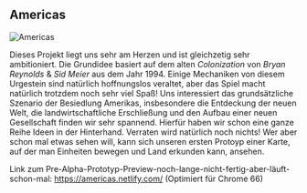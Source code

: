 ## Americas

![Americas](http://res.cloudinary.com/kritoandthestoker/image/upload/c_fill,g_center,h_400,w_800/v1526837947/americas.png)

Dieses Projekt liegt uns sehr am Herzen und ist gleichzetig sehr ambitioniert. Die Grundidee basiert auf dem alten *Colonization* von *Bryan Reynolds* & *Sid Meier* aus dem Jahr 1994. Einige Mechaniken von diesem Urgestein sind natürlich hoffnungslos veraltet, aber das Spiel macht natürlich trotzdem noch sehr viel Spaß! Uns interessiert das grundsätzliche Szenario der Besiedlung Amerikas, insbesondere die Entdeckung der neuen Welt, die landwirtschaftliche Erschließung und den Aufbau einer neuen Gesellschaft finden wir sehr spannend. Hierfür haben wir schon eine ganze Reihe Ideen in der Hinterhand. Verraten wird natürlich noch nichts! Wer aber schon mal etwas sehen will, kann sich unseren ersten Protoyp einer Karte, auf der man Einheiten bewegen und Land erkunden kann, ansehen.

Link zum Pre-Alpha-Prototyp-Preview-noch-lange-nicht-fertig-aber-läuft-schon-mal: <https://americas.netlify.com/> (Optimiert für Chrome 66)